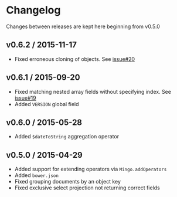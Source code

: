 Changelog
=========

Changes between releases are kept here beginning from v0.5.0

v0.6.2 / 2015-11-17
-------------------
- Fixed erroneous cloning of objects. See [issue#20](https://github.com/kofrasa/mingo/issues/20)


v0.6.1 / 2015-09-20
-------------------
- Fixed matching nested array fields without specifying index. See [issue#19](https://github.com/kofrasa/mingo/issues/19)
- Added `VERSION` global field


v0.6.0 / 2015-05-28
-------------------
- Added `$dateToString` aggregation operator


v0.5.0 / 2015-04-29
-------------------

- Added support for extending operators via `Mingo.addOperators`
- Added `bower.json`
- Fixed grouping documents by an object key
- Fixed exclusive select projection not returning correct fields
